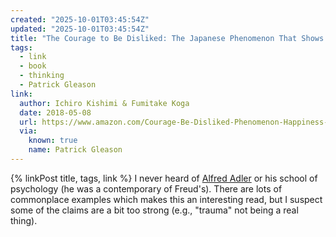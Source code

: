 ```yaml
---
created: "2025-10-01T03:45:54Z"
updated: "2025-10-01T03:45:54Z"
title: "The Courage to Be Disliked: The Japanese Phenomenon That Shows You How to Change Your Life and Achieve Real Happiness"
tags:
  - link
  - book
  - thinking
  - Patrick Gleason
link:
  author: Ichiro Kishimi & Fumitake Koga
  date: 2018-05-08
  url: https://www.amazon.com/Courage-Be-Disliked-Phenomenon-Happiness-ebook/dp/B078MDSV8T
  via:
    known: true
    name: Patrick Gleason
---
```


{% linkPost title, tags, link %} I never heard of [Alfred Adler](https://en.wikipedia.org/wiki/Alfred_Adler) or his school of psychology (he was a contemporary of Freud's). There are lots of commonplace examples which makes this an interesting read, but I suspect some of the claims are a bit too strong (e.g., "trauma" not being a real thing).
